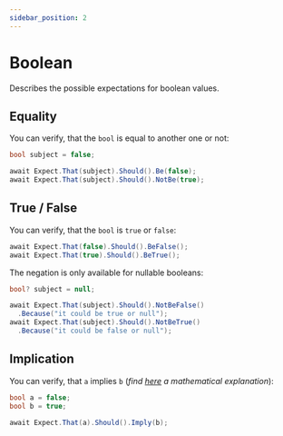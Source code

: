 ```yaml
---
sidebar_position: 2
---
```


# Boolean

Describes the possible expectations for boolean values.

## Equality

You can verify, that the `bool` is equal to another one or not:
```csharp
bool subject = false;

await Expect.That(subject).Should().Be(false);
await Expect.That(subject).Should().NotBe(true);
```

## True / False

You can verify, that the `bool` is `true` or `false`:
```csharp
await Expect.That(false).Should().BeFalse();
await Expect.That(true).Should().BeTrue();
```

The negation is only available for nullable booleans:
```csharp
bool? subject = null;

await Expect.That(subject).Should().NotBeFalse()
  .Because("it could be true or null");
await Expect.That(subject).Should().NotBeTrue()
  .Because("it could be false or null");
```

## Implication

You can verify, that `a` implies `b` (*find [here](https://mathworld.wolfram.com/Implies.html) a mathematical explanation*):
```csharp
bool a = false;
bool b = true;

await Expect.That(a).Should().Imply(b);
```
